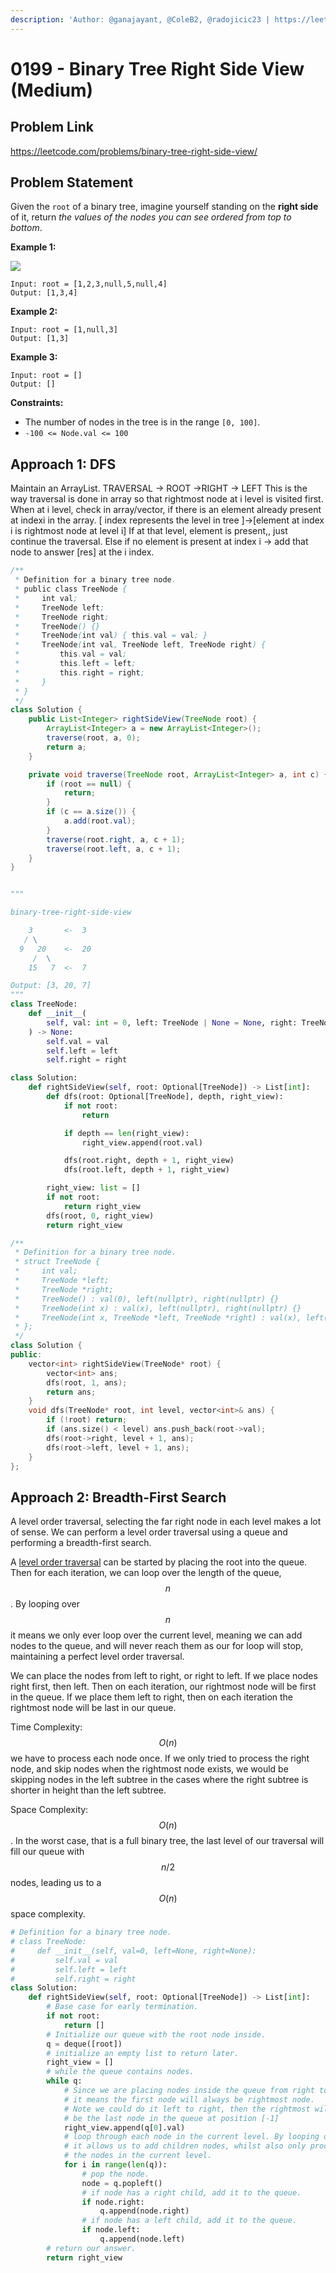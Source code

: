 ```yaml
---
description: 'Author: @ganajayant, @ColeB2, @radojicic23 | https://leetcode.com/problems/binary-tree-right-side-view/'
---
```


# 0199 - Binary Tree Right Side View (Medium)

## Problem Link

https://leetcode.com/problems/binary-tree-right-side-view/

## Problem Statement

Given the `root` of a binary tree, imagine yourself standing on the **right side** of it, return _the values of the nodes you can see ordered from top to bottom_.

**Example 1:**

![](https://assets.leetcode.com/uploads/2021/02/14/tree.jpg)

```
Input: root = [1,2,3,null,5,null,4]
Output: [1,3,4]
```

**Example 2:**

```
Input: root = [1,null,3]
Output: [1,3]
```

**Example 3:**

```
Input: root = []
Output: []
```

**Constraints:**

* The number of nodes in the tree is in the range `[0, 100]`.
* `-100 <= Node.val <= 100`

## Approach 1: DFS
Maintain an ArrayList.
TRAVERSAL -> ROOT ->RIGHT -> LEFT This is the way traversal is done in array so that rightmost node at i level is visited first.
When at i level, check in array/vector, if there is an element already present at indexi in the array.
[ index represents the level in tree ]->[element at index i is rightmost node at level i]
If at that level, element is present,, just continue the traversal.
Else if no element is present at index i -> add that node to answer [res] at the i index.
<Tabs>
<TabItem value="java" label="Java">
<SolutionAuthor name="@ganajayant"/>

```java
/**
 * Definition for a binary tree node.
 * public class TreeNode {
 *     int val;
 *     TreeNode left;
 *     TreeNode right;
 *     TreeNode() {}
 *     TreeNode(int val) { this.val = val; }
 *     TreeNode(int val, TreeNode left, TreeNode right) {
 *         this.val = val;
 *         this.left = left;
 *         this.right = right;
 *     }
 * }
 */
class Solution {
    public List<Integer> rightSideView(TreeNode root) {
        ArrayList<Integer> a = new ArrayList<Integer>();
        traverse(root, a, 0);
        return a;
    }

    private void traverse(TreeNode root, ArrayList<Integer> a, int c) {
        if (root == null) {
            return;
        }
        if (c == a.size()) {
            a.add(root.val);
        }
        traverse(root.right, a, c + 1);
        traverse(root.left, a, c + 1);
    }
}
```
</TabItem>


<TabItem value="py" label="Python">
<SolutionAuthor name="@kondekarshubham123"/>

```py

"""

binary-tree-right-side-view

    3       <-  3
   / \
  9   20    <-  20
     /  \
    15   7  <-  7

Output: [3, 20, 7]
"""
class TreeNode:
    def __init__(
        self, val: int = 0, left: TreeNode | None = None, right: TreeNode | None = None
    ) -> None:
        self.val = val
        self.left = left
        self.right = right

class Solution:
    def rightSideView(self, root: Optional[TreeNode]) -> List[int]:
        def dfs(root: Optional[TreeNode], depth, right_view):
            if not root:
                return

            if depth == len(right_view):
                right_view.append(root.val)

            dfs(root.right, depth + 1, right_view)
            dfs(root.left, depth + 1, right_view)

        right_view: list = []
        if not root:
            return right_view
        dfs(root, 0, right_view)
        return right_view

```

</TabItem>

<TabItem value="cpp" label="C++">
<SolutionAuthor name="@radojicic23"/>

```cpp
/**
 * Definition for a binary tree node.
 * struct TreeNode {
 *     int val;
 *     TreeNode *left;
 *     TreeNode *right;
 *     TreeNode() : val(0), left(nullptr), right(nullptr) {}
 *     TreeNode(int x) : val(x), left(nullptr), right(nullptr) {}
 *     TreeNode(int x, TreeNode *left, TreeNode *right) : val(x), left(left), right(right) {}
 * };
 */
class Solution {
public:
    vector<int> rightSideView(TreeNode* root) {
        vector<int> ans;
        dfs(root, 1, ans);
        return ans;
    }
    void dfs(TreeNode* root, int level, vector<int>& ans) {
        if (!root) return;
        if (ans.size() < level) ans.push_back(root->val);
        dfs(root->right, level + 1, ans);
        dfs(root->left, level + 1, ans);
    }
};
```

</TabItem>
</Tabs>


## Approach 2: Breadth-First Search

A level order traversal, selecting the far right node in each level makes a lot of sense. We can perform a level order traversal using a queue and performing a breadth-first search.

A [level order traversal](https://leetcodethehardway.com/solutions/0100-0199/binary-tree-level-order-traversal-medium) can be started by placing the root into the queue. Then for each iteration, we can loop over the length of the queue, $$n$$. By looping over $$n$$ it means we only ever loop over the current level, meaning we can add nodes to the queue, and will never reach them as our for loop will stop, maintaining a perfect level order traversal.

We can place the nodes from left to right, or right to left. If we place nodes right first, then left. Then on each iteration, our rightmost node will be first in the queue. If we place them left to right, then on each iteration the rightmost node will be last in our queue.

Time Complexity: $$O(n)$$ we have to process each node once. If we only tried to process the right node, and skip nodes when the rightmost node exists, we would be skipping nodes in the left subtree in the cases where the right subtree is shorter in height than the left subtree.

Space Complexity: $$O(n)$$. In the worst case, that is a full binary tree, the last level of our traversal will fill our queue with $$n/2$$ nodes, leading us to a $$O(n)$$ space complexity.

<Tabs>
<TabItem value="python" label="Python">
<SolutionAuthor name="@ColeB2"/>

```py
# Definition for a binary tree node.
# class TreeNode:
#     def __init__(self, val=0, left=None, right=None):
#         self.val = val
#         self.left = left
#         self.right = right
class Solution:
    def rightSideView(self, root: Optional[TreeNode]) -> List[int]:
        # Base case for early termination.
        if not root:
            return []
        # Initialize our queue with the root node inside.
        q = deque([root])
        # initialize an empty list to return later.
        right_view = []
        # while the queue contains nodes.
        while q:
            # Since we are placing nodes inside the queue from right to left
            # it means the first node will always be rightmost node.
            # Note we could do it left to right, then the rightmost will always
            # be the last node in the queue at position [-1]
            right_view.append(q[0].val)
            # loop through each node in the current level. By looping over len(q)
            # it allows us to add children nodes, whilst also only processing
            # the nodes in the current level.
            for i in range(len(q)):
                # pop the node.
                node = q.popleft()
                # if node has a right child, add it to the queue.
                if node.right:
                    q.append(node.right)
                # if node has a left child, add it to the queue.
                if node.left:
                    q.append(node.left)
        # return our answer.
        return right_view
```
</TabItem>
</Tabs>